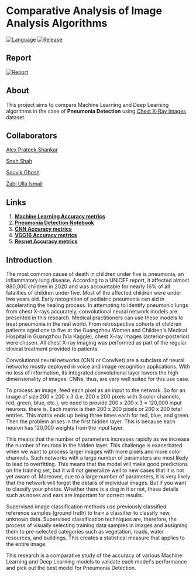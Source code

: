 # Comparative Analysis of Image Analysis Algorithms

[![Language](https://img.shields.io/badge/language-jupyter%20notebook-blue)](https://jupyter.org/)
[![Release](https://img.shields.io/badge/release-v1.0-red)](https://github.com/alex-ele-xela/Image-Analysis-Project)

## Report

[![Report](https://img.shields.io/badge/Report-Click%20here-yellow)](https://docs.google.com/document/d/1p6PbRd4CSyZcUI9i0Ot_nixDTvUgF9MdYqnYfoqkzXI/edit#)

## About

This project aims to compare Machine Learning and Deep Learning algorithms in the case of **Pneumonia Detection** using [Chest X-Ray Images](https://www.kaggle.com/datasets/paultimothymooney/chest-xray-pneumonia) dataset.

## Collaborators

[Alex Prateek Shankar](https://github.com/alex-ele-xela)

[Sneh Shah](https://github.com/sneh2909)

[Souvik Ghosh](https://github.com/souvikghosh2000)

[Zabi Ulla Ismail](https://github.com/zabi-32)

## Links

1. [**Machine Learning Accuracy metrics**](./Pneumonia%20Detector/Machine_Learning_Metrics.csv)
2. [**Pneumonia Detection Notebook**](./Pneumonia%20Detector/pneumonia_detector.ipynb)
3. [**CNN Accuracy metrics**](./Pneumonia%20Detector/CNN_Metrics.csv)
4. [**VGG16 Accuracy metrics**](./Pneumonia%20Detector/VGG16_Metrics.csv)
5. [**Resnet Accuracy metrics**](./Pneumonia%20Detector/Resnet_Metrics.csv)

## Introduction

The most common cause of death in children under five is pneumonia, an inflammatory lung disease. According to a UNICEF report, it affected almost 880,000 children in 2020 and was accountable for nearly 16% of all fatalities of children under five. Most of the affected children were under two years old. Early recognition of pediatric pneumonia can aid in accelerating the healing process. In attempting to identify pneumonic lungs from chest X-rays accurately, convolutional neural network models are presented in this research. Medical practitioners can use these models to treat pneumonia in the real world.
From retrospective cohorts of children patients aged one to five at the Guangzhou Women and Children's Medical Hospital in Guangzhou (Via Kaggle), chest X-ray images (anterior-posterior) were chosen. All chest X-ray imaging was performed as part of the regular clinical treatment provided to patients.

Convolutional neural networks (CNN or ConvNet) are a subclass of neural networks mostly deployed in voice and image recognition applications. With no loss of information, its integrated convolutional layer lowers the high dimensionality of images. CNNs, thus, are very well suited for this use case.

To process an image, feed each pixel as an input to the network. So for an image of size 200 x 200 x 3 (i.e. 200 x 200 pixels with 3 color channels, red, green, blue, etc.), we need to provide 200 x 200 x 3 = 120,000 input neurons. there is. Each matrix is ​​then 200 x 200 pixels or 200 x 200 total entries. This matrix ends up being three times each for red, blue, and green. Then the problem arises in the first hidden layer. This is because each neuron has 120,000 weights from the input layer.

This means that the number of parameters increases rapidly as we increase the number of neurons in the hidden layer. This challenge is exacerbated when we want to process larger images with more pixels and more color channels. Such networks with a large number of parameters are most likely to lead to overfitting. This means that the model will make good predictions on the training set, but it will not generalize well to new cases that it is not yet aware of. Moreover, due to a large number of parameters, it is very likely that the network will forget the details of individual images. But if you want to classify your photos. Whether there is a dog in it or not, these details such as noses and ears are important for correct results.

Supervised image classification methods use previously classified reference samples (ground truth) to train a classifier to classify new, unknown data. Supervised classification techniques are, therefore, the process of visually selecting training data samples in images and assigning them to pre-selected categories such as vegetation, roads, water resources, and buildings. This creates a statistical measure that applies to the entire image.  

This research is a comparative study of the accuracy of various Machine Learning and Deep Learning models to validate each model's performance and pick out the best model for Pneumonia Detection.

